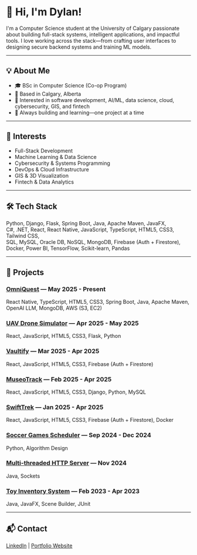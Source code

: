 # 👋 Hi, I'm Dylan!

I'm a Computer Science student at the University of Calgary passionate about building full-stack systems, intelligent applications, and impactful tools. I love working across the stack—from crafting user interfaces to designing secure backend systems and training ML models.

---

## 💡 About Me

- 🎓 BSc in Computer Science (Co-op Program)
- 📍 Based in Calgary, Alberta  
- 💼 Interested in software development, AI/ML, data science, cloud, cybersecurity, GIS, and fintech  
- 🚀 Always building and learning—one project at a time

---

## 🎯 Interests

- Full-Stack Development  
- Machine Learning & Data Science  
- Cybersecurity & Systems Programming  
- DevOps & Cloud Infrastructure  
- GIS & 3D Visualization  
- Fintech & Data Analytics

---

## 🛠️ Tech Stack

Python, Django, Flask, Spring Boot, Java, Apache Maven, JavaFX,  
C#, .NET, React, React Native, JavaScript, TypeScript, HTML5, CSS3, Tailwind CSS,  
SQL, MySQL, Oracle DB, NoSQL, MongoDB, Firebase (Auth + Firestore),  
Docker, Power BI, TensorFlow, Scikit-learn, Pandas

---

## 📂 Projects

### [OmniQuest](https://github.com/dylan/omniquest) — May 2025 - Present
React Native, TypeScript, HTML5, CSS3, Spring Boot, Java, Apache Maven, OpenAI LLM, MongoDB, AWS (S3, EC2)

### [UAV Drone Simulator](https://github.com/dylan/uav-drone-sim) — Apr 2025 - May 2025
React, JavaScript, HTML5, CSS3, Flask, Python

### [Vaultify](https://github.com/dylan/vaultify) — Mar 2025 - Apr 2025
React, JavaScript, HTML5, CSS3, Firebase (Auth + Firestore)

### [MuseoTrack](https://github.com/dylan/museotrack) — Feb 2025 - Apr 2025
React, JavaScript, HTML5, CSS3, Django, Python, MySQL

### [SwiftTrek](https://github.com/dylan/swifttrek) — Jan 2025 - Apr 2025
React, JavaScript, HTML5, CSS3, Firebase (Auth + Firestore), Docker

### [Soccer Games Scheduler](https://github.com/dylan/soccer-scheduler) — Sep 2024 - Dec 2024
Python, Algorithm Design

### [Multi-threaded HTTP Server](https://github.com/dylan/http-server-java) — Nov 2024  
Java, Sockets

### [Toy Inventory System](https://github.com/dylan/toy-inventory) — Feb 2023 - Apr 2023
Java, JavaFX, Scene Builder, JUnit

---

## 📬 Contact

[LinkedIn](https://www.linkedin.com/in/dylan-rylee-dizon) | [Portfolio Website](https://dylanrylee.github.io/Portfolio)
